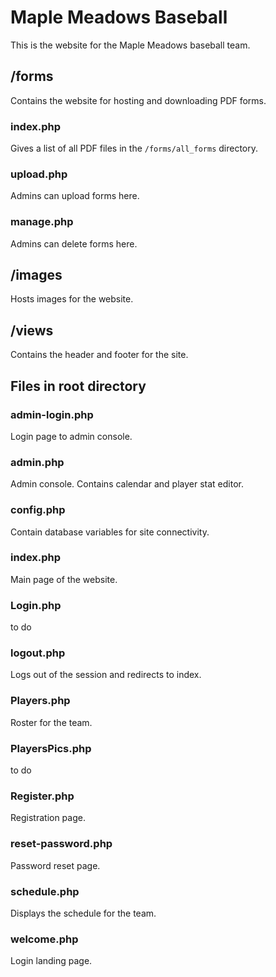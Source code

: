 # Maple Meadows Baseball
This is the website for the Maple Meadows baseball team.

## /forms
Contains the website for hosting and downloading PDF forms.

### index.php
Gives a list of all PDF files in the `/forms/all_forms` directory.

### upload.php
Admins can upload forms here.

### manage.php
Admins can delete forms here.

## /images
Hosts images for the website.

## /views 
Contains the header and footer for the site.

## Files in root directory

### admin-login.php
Login page to admin console.

### admin.php
Admin console. Contains calendar and player stat editor.

### config.php
Contain database variables for site connectivity.

### index.php
Main page of the website.

### Login.php
to do

### logout.php
Logs out of the session and redirects to index.

### Players.php
Roster for the team.

### PlayersPics.php
to do

### Register.php
Registration page.

### reset-password.php
Password reset page.

### schedule.php
Displays the schedule for the team.

### welcome.php
Login landing page.
